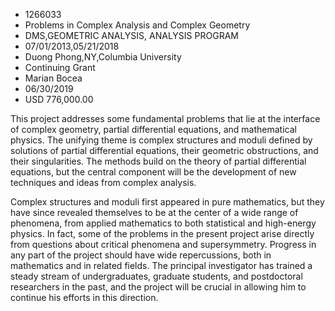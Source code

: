 
* 1266033
* Problems in Complex Analysis and Complex Geometry
* DMS,GEOMETRIC ANALYSIS, ANALYSIS PROGRAM
* 07/01/2013,05/21/2018
* Duong Phong,NY,Columbia University
* Continuing Grant
* Marian Bocea
* 06/30/2019
* USD 776,000.00

This project addresses some fundamental problems that lie at the interface of
complex geometry, partial differential equations, and mathematical physics. The
unifying theme is complex structures and moduli defined by solutions of partial
differential equations, their geometric obstructions, and their singularities.
The methods build on the theory of partial differential equations, but the
central component will be the development of new techniques and ideas from
complex analysis.

Complex structures and moduli first appeared in pure mathematics, but they have
since revealed themselves to be at the center of a wide range of phenomena, from
applied mathematics to both statistical and high-energy physics. In fact, some
of the problems in the present project arise directly from questions about
critical phenomena and supersymmetry. Progress in any part of the project should
have wide repercussions, both in mathematics and in related fields. The
principal investigator has trained a steady stream of undergraduates, graduate
students, and postdoctoral researchers in the past, and the project will be
crucial in allowing him to continue his efforts in this direction.
